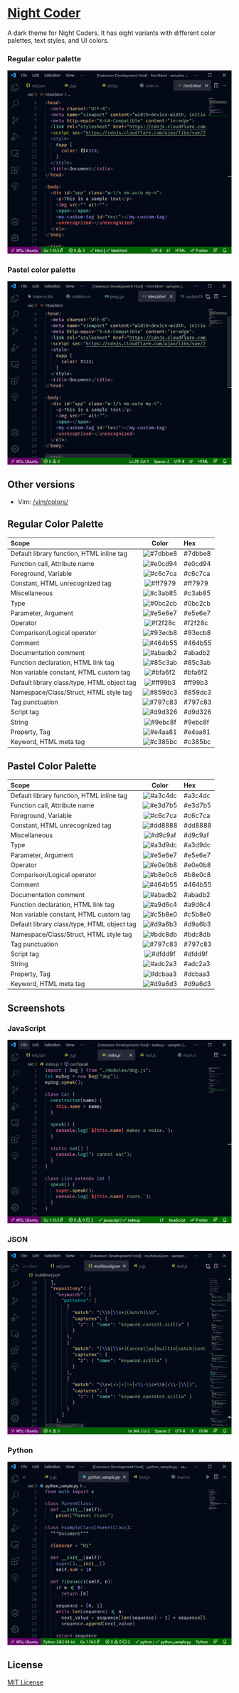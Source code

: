 # [Night Coder](https://marketplace.visualstudio.com/items?itemName=a5hk.night-coder)

A dark theme for Night Coders. It has eight variants with different color palettes, text styles, and UI colors.

### Regular color palette

![html](screenshot/html.png)

### Pastel color palette

![html](screenshot/pastel.png)

## Other versions

- Vim: [/vim/colors/](/vim/colors/)

## Regular Color Palette

| Scope | Color | Hex |
|:------|:-----:|:----|
|Default library function, HTML inline tag|![#7dbbe8](https://via.placeholder.com/23/7dbbe8/?text=+)|#7dbbe8|
|Function call, Attribute name|![#e0cd94](https://via.placeholder.com/23/e0cd94/?text=+)|#e0cd94|
|Foreground, Variable|![#c6c7ca](https://via.placeholder.com/23/c6c7ca/?text=+)|#c6c7ca|
|Constant, HTML unrecognized tag|![#ff7979](https://via.placeholder.com/23/ff7979/?text=+)|#ff7979|
|Miscellaneous|![#c3ab85](https://via.placeholder.com/23/c3ab85/?text=+)|#c3ab85|
|Type|![#0bc2cb](https://via.placeholder.com/23/0bc2cb/?text=+)|#0bc2cb|
|Parameter, Argument|![#e5e6e7](https://via.placeholder.com/23/e5e6e7/?text=+)|#e5e6e7|
|Operator|![#f2f28c](https://via.placeholder.com/23/f2f28c/?text=+)|#f2f28c|
|Comparison/Logical operator|![#93ecb8](https://via.placeholder.com/23/93ecb8/?text=+)|#93ecb8|
|Comment|![#464b55](https://via.placeholder.com/23/464b55/?text=+)|#464b55|
|Documentation comment|![#abadb2](https://via.placeholder.com/23/abadb2/?text=+)|#abadb2|
|Function declaration, HTML link tag|![#85c3ab](https://via.placeholder.com/23/85c3ab/?text=+)|#85c3ab|
|Non variable constant, HTML custom tag|![#bfa6f2](https://via.placeholder.com/23/bfa6f2/?text=+)|#bfa6f2|
|Default library class/type, HTML object tag|![#ff99b3](https://via.placeholder.com/23/ff99b3/?text=+)|#ff99b3|
|Namespace/Class/Struct, HTML style tag|![#859dc3](https://via.placeholder.com/23/859dc3/?text=+)|#859dc3|
|Tag punctuation|![#797c83](https://via.placeholder.com/23/797c83/?text=+)|#797c83|
|Script tag|![#d9d326](https://via.placeholder.com/23/d9d326/?text=+)|#d9d326|
|String|![#9ebc8f](https://via.placeholder.com/23/9ebc8f/?text=+)|#9ebc8f|
|Property, Tag |![#e4aa81](https://via.placeholder.com/23/e4aa81/?text=+)|#e4aa81|
|Keyword, HTML meta tag|![#c385bc](https://via.placeholder.com/23/c385bc/?text=+)|#c385bc|

## Pastel Color Palette

| Scope | Color | Hex |
|:------|:-----:|:----|
|Default library function, HTML inline tag|![#a3c4dc](https://via.placeholder.com/23/a3c4dc/?text=+)|#a3c4dc|
|Function call, Attribute name|![#e3d7b5](https://via.placeholder.com/23/e3d7b5/?text=+)|#e3d7b5|
|Foreground, Variable|![#c6c7ca](https://via.placeholder.com/23/c6c7ca/?text=+)|#c6c7ca|
|Constant, HTML unrecognized tag|![#dd8888](https://via.placeholder.com/23/dd8888/?text=+)|#dd8888|
|Miscellaneous|![#d9c9af](https://via.placeholder.com/23/d9c9af/?text=+)|#d9c9af|
|Type|![#a3d9dc](https://via.placeholder.com/23/a3d9dc/?text=+)|#a3d9dc|
|Parameter, Argument|![#e5e6e7](https://via.placeholder.com/23/e5e6e7/?text=+)|#e5e6e7|
|Operator|![#e0e0b8](https://via.placeholder.com/23/e0e0b8/?text=+)|#e0e0b8|
|Comparison/Logical operator|![#b8e0c8](https://via.placeholder.com/23/b8e0c8/?text=+)|#b8e0c8|
|Comment|![#464b55](https://via.placeholder.com/23/464b55/?text=+)|#464b55|
|Documentation comment|![#abadb2](https://via.placeholder.com/23/abadb2/?text=+)|#abadb2|
|Function declaration, HTML link tag|![#a9d6c4](https://via.placeholder.com/23/a9d6c4/?text=+)|#a9d6c4|
|Non variable constant, HTML custom tag|![#c5b8e0](https://via.placeholder.com/23/c5b8e0/?text=+)|#c5b8e0|
|Default library class/type, HTML object tag|![#d9a6b3](https://via.placeholder.com/23/d9a6b3/?text=+)|#d9a6b3|
|Namespace/Class/Struct, HTML style tag|![#bdc8db](https://via.placeholder.com/23/bdc8db/?text=+)|#bdc8db|
|Tag punctuation|![#797c83](https://via.placeholder.com/23/797c83/?text=+)|#797c83|
|Script tag|![#dfdd9f](https://via.placeholder.com/23/dfdd9f/?text=+)|#dfdd9f|
|String|![#adc2a3](https://via.placeholder.com/23/adc2a3/?text=+)|#adc2a3|
|Property, Tag |![#dcbaa3](https://via.placeholder.com/23/dcbaa3/?text=+)|#dcbaa3|
|Keyword, HTML meta tag|![#d9a6d3](https://via.placeholder.com/23/d9a6d3/?text=+)|#d9a6d3|

## Screenshots

### JavaScript

![javascript](screenshot/javascript.png)

### JSON

![javascript](screenshot/json.png)

### Python

![python](screenshot/python.png)

## License

[MIT License](LICENSE)
